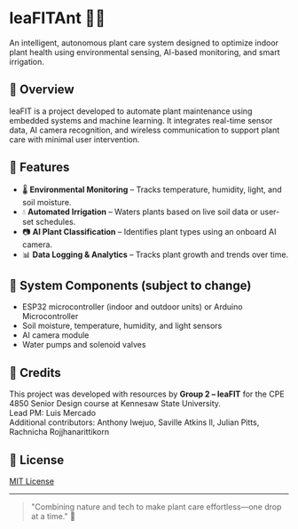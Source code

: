 # leaFITAnt 🌿🤖

An intelligent, autonomous plant care system designed to optimize indoor plant health using environmental sensing, AI-based monitoring, and smart irrigation.

## 🚀 Overview

leaFIT is a project developed to automate plant maintenance using embedded systems and machine learning. It integrates real-time sensor data, AI camera recognition, and wireless communication to support plant care with minimal user intervention.

## 🎯 Features

- 🌡️ **Environmental Monitoring** – Tracks temperature, humidity, light, and soil moisture.
- 💧 **Automated Irrigation** – Waters plants based on live soil data or user-set schedules.
- 📷 **AI Plant Classification** – Identifies plant types using an onboard AI camera.
- 📊 **Data Logging & Analytics** – Tracks plant growth and trends over time.

## 🔧 System Components (subject to change)

- ESP32 microcontroller (indoor and outdoor units) or Arduino Microcontroller
- Soil moisture, temperature, humidity, and light sensors
- AI camera module
- Water pumps and solenoid valves

## 🧠 Credits

This project was developed with resources by **Group 2 – leaFIT** for the CPE 4850 Senior Design course at Kennesaw State University.  
Lead PM: Luis Mercado  
Additional contributors: Anthony Iwejuo,  Saville Atkins ll, Julian Pitts, Rachnicha Rojjhanarittikorn

## 📜 License

[MIT License](LICENSE)

---

> "Combining nature and tech to make plant care effortless—one drop at a time." 🌱
